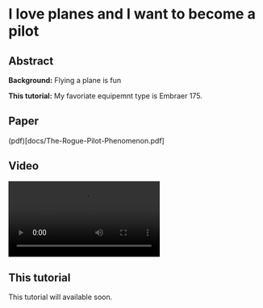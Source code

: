 # I love planes and I want to become a pilot

## Abstract

**Background:** Flying a plane is fun

**This tutorial:** My favoriate equipemnt type is Embraer 175.

## Paper

(pdf)[docs/The-Rogue-Pilot-Phenomenon.pdf]

## Video

<video src="https://user-images.githubusercontent.com/169707/126715420-991ad821-9ac8-4b66-b79e-e0966e0f3a89.mp4" controls="controls" style="max-width: 730px;">
</video>


## This tutorial

This tutorial will available soon.


